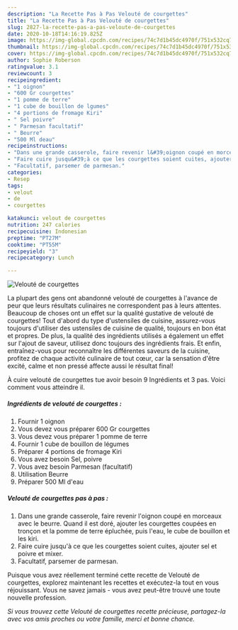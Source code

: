 ```yaml
---
description: "La Recette Pas à Pas Velouté de courgettes"
title: "La Recette Pas à Pas Velouté de courgettes"
slug: 2827-la-recette-pas-a-pas-veloute-de-courgettes
date: 2020-10-18T14:16:19.825Z
image: https://img-global.cpcdn.com/recipes/74c7d1b45dc4970f/751x532cq70/veloute-de-courgettes-photo-principale-de-la-recette.jpg
thumbnail: https://img-global.cpcdn.com/recipes/74c7d1b45dc4970f/751x532cq70/veloute-de-courgettes-photo-principale-de-la-recette.jpg
cover: https://img-global.cpcdn.com/recipes/74c7d1b45dc4970f/751x532cq70/veloute-de-courgettes-photo-principale-de-la-recette.jpg
author: Sophie Roberson
ratingvalue: 3.1
reviewcount: 3
recipeingredient:
- "1 oignon"
- "600 Gr courgettes"
- "1 pomme de terre"
- "1 cube de bouillon de lgumes"
- "4 portions de fromage Kiri"
- " Sel poivre"
- " Parmesan facultatif"
- " Beurre"
- "500 Ml deau"
recipeinstructions:
- "Dans une grande casserole, faire revenir l&#39;oignon coupé en morceaux avec le beurre. Quand il est doré, ajouter les courgettes coupées en tronçon et la pomme de terre épluchée, puis l&#39;eau, le cube de bouillon et les kiri."
- "Faire cuire jusqu&#39;à ce que les courgettes soient cuites, ajouter sel et poivre et mixer."
- "Facultatif, parsemer de parmesan."
categories:
- Resep
tags:
- velout
- de
- courgettes

katakunci: velout de courgettes 
nutrition: 247 calories
recipecuisine: Indonesian
preptime: "PT27M"
cooktime: "PT55M"
recipeyield: "3"
recipecategory: Lunch

---
```



![Velouté de courgettes](https://img-global.cpcdn.com/recipes/74c7d1b45dc4970f/751x532cq70/veloute-de-courgettes-photo-principale-de-la-recette.jpg)

La plupart des gens ont abandonné velouté de courgettes à l'avance de peur que leurs résultats culinaires ne correspondent pas à leurs attentes. Beaucoup de choses ont un effet sur la qualité gustative de velouté de courgettes! Tout d'abord du type d'ustensiles de cuisine, assurez-vous toujours d'utiliser des ustensiles de cuisine de qualité, toujours en bon état et propres. De plus, la qualité des ingrédients utilisés a également un effet sur l'ajout de saveur, utilisez donc toujours des ingrédients frais. Et enfin, entraînez-vous pour reconnaître les différentes saveurs de la cuisine, profitez de chaque activité culinaire de tout cœur, car la sensation d'être excité, calme et non pressé affecte aussi le résultat final!

<!--inarticleads1-->

À cuire velouté de courgettes tue avoir besoin 9 Ingrédients et 3 pas. Voici comment vous atteindre il.

##### Ingrédients de velouté de courgettes :

1. Fournir 1 oignon
1. Vous devez vous préparer 600 Gr courgettes
1. Vous devez vous préparer 1 pomme de terre
1. Fournir 1 cube de bouillon de légumes
1. Préparer 4 portions de fromage Kiri
1. Vous avez besoin  Sel, poivre
1. Vous avez besoin  Parmesan (facultatif)
1. Utilisation  Beurre
1. Préparer 500 Ml d&#39;eau




<!--inarticleads2-->

##### Velouté de courgettes pas à pas :

1. Dans une grande casserole, faire revenir l&#39;oignon coupé en morceaux avec le beurre. Quand il est doré, ajouter les courgettes coupées en tronçon et la pomme de terre épluchée, puis l&#39;eau, le cube de bouillon et les kiri.
1. Faire cuire jusqu&#39;à ce que les courgettes soient cuites, ajouter sel et poivre et mixer.
1. Facultatif, parsemer de parmesan.




<!--inarticleads1-->

<p>
Puisque vous avez réellement terminé cette recette de Velouté de courgettes, explorez maintenant les recettes et exécutez-la tout en vous réjouissant. Vous ne savez jamais - vous avez peut-être trouvé une toute nouvelle profession.
</p>

<p>
<i>Si vous trouvez cette Velouté de courgettes recette précieuse, partagez-la avec vos amis proches ou votre famille, merci et bonne chance.</i>
</p>
